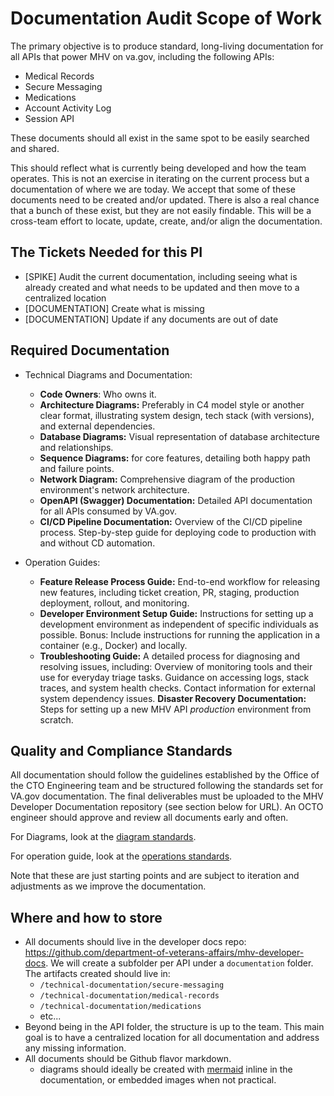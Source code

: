 # Documentation Audit Scope of Work

The primary objective is to produce standard, long-living documentation for all APIs that power MHV on va.gov, including the following APIs:

  - Medical Records
  - Secure Messaging
  - Medications
  - Account Activity Log
  - Session API

These documents should all exist in the same spot to be easily searched and shared.

This should reflect what is currently being developed and how the team operates. This is not an exercise in iterating on the current process but a documentation of where we are today. We accept that some of these documents need to be created and/or updated. There is also a real chance that a bunch of these exist, but they are not easily findable. This will be a cross-team effort to locate, update, create, and/or align the documentation.

## The Tickets Needed for this PI

- [SPIKE] Audit the current documentation, including seeing what is already created and what needs to be updated and then move to a centralized location
- [DOCUMENTATION] Create what is missing
- [DOCUMENTATION] Update if any documents are out of date

## Required Documentation

- Technical Diagrams and Documentation:
  - **Code Owners**: Who owns it.
  - **Architecture Diagrams:** Preferably in C4 model style or another clear format, illustrating system design, tech stack (with versions), and external dependencies.
  - **Database Diagrams:** Visual representation of database architecture and relationships.
  - **Sequence Diagrams:** for core features, detailing both happy path and failure points.
  - **Network Diagram:** Comprehensive diagram of the production environment's network architecture.
  - **OpenAPI (Swagger) Documentation:** Detailed API documentation for all APIs consumed by VA.gov.
  - **CI/CD Pipeline Documentation:**
        Overview of the CI/CD pipeline process.
        Step-by-step guide for deploying code to production with and without CD automation.

- Operation Guides:
  - **Feature Release Process Guide:**
        End-to-end workflow for releasing new features, including ticket creation, PR, staging, production deployment, rollout, and monitoring.
  - **Developer Environment Setup Guide:**
        Instructions for setting up a development environment as independent of specific individuals as possible.
        Bonus: Include instructions for running the application in a container (e.g., Docker) and locally.
  - **Troubleshooting Guide:**
        A detailed process for diagnosing and resolving issues, including:
            Overview of monitoring tools and their use for everyday triage tasks.
            Guidance on accessing logs, stack traces, and system health checks.
            Contact information for external system dependency issues.
    **Disaster Recovery Documentation:**
        Steps for setting up a new MHV API *production* environment from scratch.

## Quality and Compliance Standards

All documentation should follow the guidelines established by the Office of the CTO Engineering team and be structured following the standards set for VA.gov documentation. The final deliverables must be uploaded to the MHV Developer Documentation repository (see section below for URL). An OCTO engineer should approve and review all documents early and often.

For Diagrams, look at the [diagram standards](./document-standards.md).

For operation guide, look at the [operations standards](./operations-guide-standards.md).

Note that these are just starting points and are subject to iteration and adjustments as we improve the documentation.

## Where and how to store

- All documents should live in the developer docs repo: <https://github.com/department-of-veterans-affairs/mhv-developer-docs>. We will create a subfolder per API under a `documentation` folder. The artifacts created should live in:
  - `/technical-documentation/secure-messaging`
  - `/technical-documentation/medical-records`
  - `/technical-documentation/medications`
  - etc...
- Beyond being in the API folder, the structure is up to the team. This main goal is to have a centralized location for all documentation and address any missing information.
- All documents should be Github flavor markdown.
  - diagrams should ideally be created with [mermaid](https://mermaid.js.org/) inline in the documentation, or embedded images when not practical.
